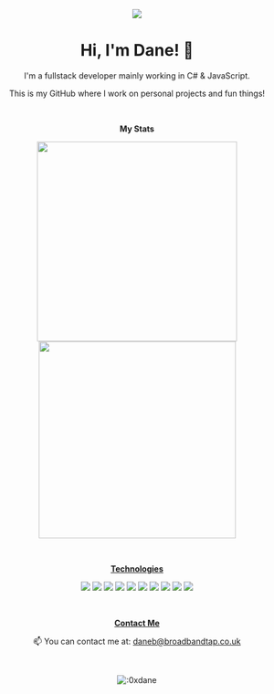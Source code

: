 <p align='center'>
    <img src="https://i.ppy.sh/961d896ce9baf53bd2ed17f897f9c72d297fb3bc/68747470733a2f2f7374617469632e77696b69612e6e6f636f6f6b69652e6e65742f706f6b656d6f6e2f696d616765732f332f33642f4d696d696b79755f53532e6769662f7265766973696f6e2f6c61746573743f63623d3230323030313038323335333231" />
</p>

<h1 align='center'>
  Hi, I'm Dane! 👋
</h1>

<p align='center'>
  I'm a fullstack developer mainly working in C# & JavaScript.
</p>
<p align='center'>
  This is my GitHub where I work on personal projects and fun things!
</p>

<br>

<p align='center'>
  <b>My Stats</b>
</p>

<p align='center'>
  <a href="#"><img src="https://github-readme-stats.vercel.app/api?username=0xdane&show_icons=true&count_private=true&theme=tokyonight" width="350"></a>
  <a href="#"><img src="https://github-readme-stats.vercel.app/api/top-langs/?username=0xdane&layout=compact&theme=tokyonight" width="345"></a>
</p>

<br>

<p align='center'>
  <b><u>Technologies</u></b>
</p>

<p align='center'>
  <a><img src="https://img.shields.io/badge/C%23-239120?style=for-the-badge&logo=c-sharp&logoColor=white"></a>
  <a><img src="https://img.shields.io/badge/JavaScript-323330?style=for-the-badge&logo=javascript&logoColor=F7DF1E"></a>
  <a><img src="https://img.shields.io/badge/HTML5-E34F26?style=for-the-badge&logo=html5&logoColor=white"></a>
  <a><img src="https://img.shields.io/badge/TypeScript-007ACC?style=for-the-badge&logo=typescript&logoColor=white"></a>
  <a><img src="https://img.shields.io/badge/Angular-DD0031?style=for-the-badge&logo=angular&logoColor=white"></a>
  <a><img src="https://img.shields.io/badge/.NET-512BD4?style=for-the-badge&logo=dotnet&logoColor=white"></a>
  <a><img src="https://img.shields.io/badge/Microsoft%20SQL%20Server-CC2927?style=for-the-badge&logo=microsoft%20sql%20server&logoColor=white"></a>
  <a><img src="https://img.shields.io/badge/Insomnia-5849be?style=for-the-badge&logo=Insomnia&logoColor=white"></a>
  <a><img src="https://img.shields.io/badge/microsoft%20azure-0089D6?style=for-the-badge&logo=microsoft-azure&logoColor=white"></a>
  <a><img src="https://img.shields.io/badge/Cloudflare-F38020?style=for-the-badge&logo=Cloudflare&logoColor=white"></a>
</p>

<br>

<p align='center'>
  <b><u>Contact Me</u></b>
</p>

<p align='center'>
  📫 You can contact me at: <a href="mailto:daneb@broadbandtap.co.uk">daneb@broadbandtap.co.uk</a>
</p>

<br>

<p align='center'>
    <img src="https://moe-counter.glitch.me/get/@0xdane?theme=moebooru" alt=":0xdane" />
</p>




<!---
tfwdane/tfwdane is a ✨ special ✨ repository because its `README.md` (this file) appears on your GitHub profile.
You can click the Preview link to take a look at your changes.
--->
